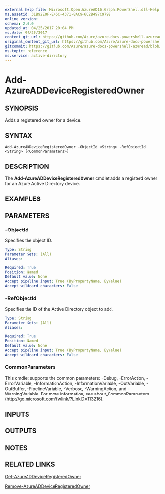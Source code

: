 ```yaml
---
external help file: Microsoft.Open.AzureAD16.Graph.PowerShell.dll-Help.xml
ms.assetid: 31B92E0F-E46C-4371-8AC9-6C2B497C979B
online version:
schema: 2.0.0
updated_at: 04/25/2017 20:04 PM
ms.date: 04/25/2017
content_git_url: https://github.com/Azure/azure-docs-powershell-azuread/blob/VinceSmith-patch-7/Azure%20AD%20Cmdlets/AzureAD/v2preview/Add-AzureADDeviceRegisteredOwner.md
original_content_git_url: https://github.com/Azure/azure-docs-powershell-azuread/blob/VinceSmith-patch-7/Azure%20AD%20Cmdlets/AzureAD/v2preview/Add-AzureADDeviceRegisteredOwner.md
gitcommit: https://github.com/Azure/azure-docs-powershell-azuread/blob/c5cc449ee6e2b805fc85a9e05130b06b10899f67
ms.topic: reference
ms.service: active-directory
---
```


# Add-AzureADDeviceRegisteredOwner

## SYNOPSIS
Adds a registered owner for a device.

## SYNTAX

```
Add-AzureADDeviceRegisteredOwner -ObjectId <String> -RefObjectId <String> [<CommonParameters>]
```

## DESCRIPTION
The **Add-AzureADDeviceRegisteredOwner** cmdlet adds a registerd owner for an Azure Active Directory device.

## EXAMPLES

## PARAMETERS

### -ObjectId
Specifies the object ID. 
```yaml
Type: String
Parameter Sets: (All)
Aliases: 

Required: True
Position: Named
Default value: None
Accept pipeline input: True (ByPropertyName, ByValue)
Accept wildcard characters: False
```

### -RefObjectId
Specifies the ID of the Active Directory object to add.
```yaml
Type: String
Parameter Sets: (All)
Aliases: 

Required: True
Position: Named
Default value: None
Accept pipeline input: True (ByPropertyName, ByValue)
Accept wildcard characters: False
```

### CommonParameters
This cmdlet supports the common parameters: -Debug, -ErrorAction, -ErrorVariable, -InformationAction, -InformationVariable, -OutVariable, -OutBuffer, -PipelineVariable, -Verbose, -WarningAction, and -WarningVariable. For more information, see about_CommonParameters (http://go.microsoft.com/fwlink/?LinkID=113216).

## INPUTS

## OUTPUTS

## NOTES

## RELATED LINKS

[Get-AzureADDeviceRegisteredOwner](./Get-AzureADDeviceRegisteredOwner.md)

[Remove-AzureADDeviceRegisteredOwner](./Remove-AzureADDeviceRegisteredOwner.md)
